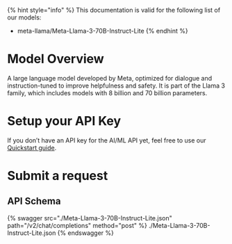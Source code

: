 [#references:start]: <> ({ "template": "openapi" })
{% hint style="info" %}
This documentation is valid for the following list of our models:
* meta-llama/Meta-Llama-3-70B-Instruct-Lite
{% endhint %}

# Model Overview
A large language model developed by Meta, optimized for dialogue and instruction-tuned to improve helpfulness and safety. It is part of the Llama 3 family, which includes models with 8 billion and 70 billion parameters.

# Setup your API Key
If you don’t have an API key for the AI/ML API yet, feel free to use our [Quickstart guide](https://docs.aimlapi.com/quickstart/setting-up).

# Submit a request
## API Schema
{% swagger src="./Meta-Llama-3-70B-Instruct-Lite.json" path="/v2/chat/completions" method="post" %}
./Meta-Llama-3-70B-Instruct-Lite.json
{% endswagger %}

[#references:end]: <> ({})